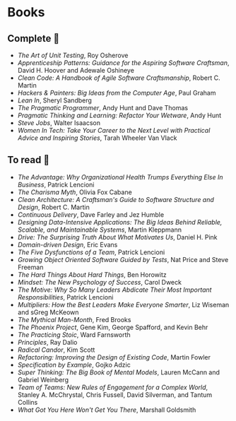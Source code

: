 # Books

## Complete 📗

- _The Art of Unit Testing_, Roy Osherove
- _Apprenticeship Patterns: Guidance for the Aspiring Software Craftsman_, David H. Hoover and Adewale Oshineye
- _Clean Code: A Handbook of Agile Software Craftsmanship_, Robert C. Martin
- _Hackers & Painters: Big Ideas from the Computer Age_, Paul Graham
- _Lean In_, Sheryl Sandberg
- _The Pragmatic Programmer_, Andy Hunt and Dave Thomas
- _Pragmatic Thinking and Learning: Refactor Your Wetware_, Andy Hunt
- _Steve Jobs_, Walter Isaacson
- _Women In Tech: Take Your Career to the Next Level with Practical Advice and Inspiring Stories_, Tarah Wheeler Van Vlack

## To read 📕

- _The Advantage: Why Organizational Health Trumps Everything Else In Business_, Patrick Lencioni
- _The Charisma Myth_, Olivia Fox Cabane
- _Clean Architecture: A Craftsman's Guide to Software Structure and Design_, Robert C. Martin
- _Continuous Delivery_, Dave Farley and Jez Humble
- _Designing Data-Intensive Applications: The Big Ideas Behind Reliable, Scalable, and Maintainable Systems_, Martin Kleppmann
- _Drive: The Surprising Truth About What Motivates Us_, Daniel H. Pink
- _Domain-driven Design_, Eric Evans
- _The Five Dysfunctions of a Team_, Patrick Lencioni
- _Growing Object Oriented Software Guided by Tests_, Nat Price and Steve Freeman
- _The Hard Things About Hard Things_, Ben Horowitz
- _Mindset: The New Psychology of Success_, Carol Dweck
- _The Motive: Why So Many Leaders Abdicate Their Most Important Responsibilities_, Patrick Lencioni
- _Multipliers: How the Best Leaders Make Everyone Smarter_, Liz Wiseman and sGreg McKeown
- _The Mythical Man-Month_, Fred Brooks
- _The Phoenix Project_, Gene Kim, George Spafford, and Kevin Behr
- _The Practicing Stoic_, Ward Farnsworth
- _Principles_, Ray Dalio
- _Radical Candor_, Kim Scott
- _Refactoring: Improving the Design of Existing Code_, Martin Fowler
- _Specification by Example_, Gojko Adzic
- _Super Thinking: The Big Book of Mental Models_, Lauren McCann and Gabriel Weinberg
- _Team of Teams: New Rules of Engagement for a Complex World_, Stanley A. McChrystal, Chris Fussell, David Silverman, and Tantum Collins
- _What Got You Here Won't Get You There_, Marshall Goldsmith

